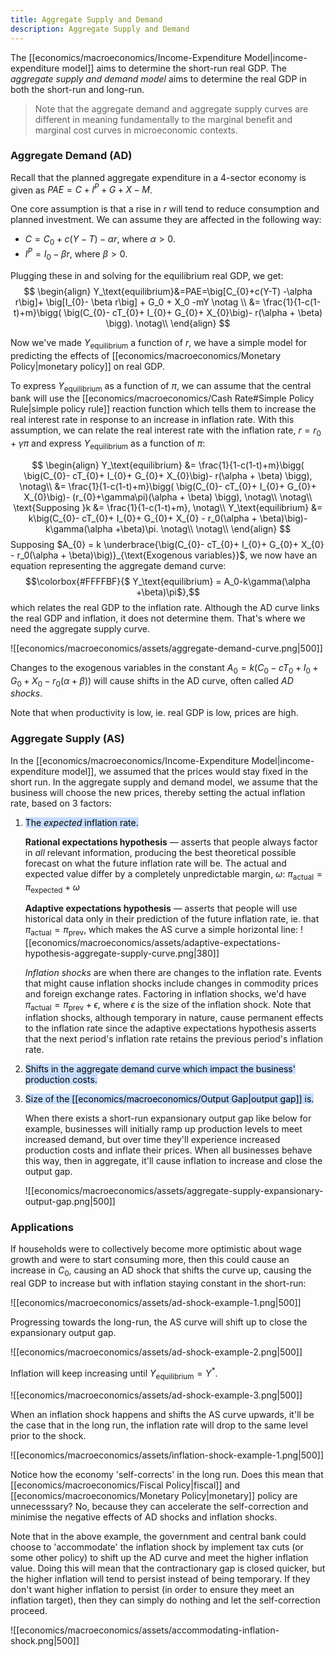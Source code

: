 ```yaml
---
title: Aggregate Supply and Demand
description: Aggregate Supply and Demand
---
```


The [[economics/macroeconomics/Income-Expenditure Model|income-expenditure model]] aims to determine the short-run real GDP. The *aggregate supply and demand model* aims to determine the real GDP in both the short-run and long-run.

> Note that the aggregate demand and aggregate supply curves are different in meaning fundamentally to the marginal benefit and marginal cost curves in microeconomic contexts.

### Aggregate Demand (AD)
Recall that the planned aggregate expenditure in a 4-sector economy is given as $PAE = C+I^P+G+X-M$.

One core assumption is that a rise in $r$ will tend to reduce consumption and planned investment. We can assume they are affected in the following way:
- $C=C_{0}+c(Y-T)-\alpha r$, where $\alpha >0$.
- $I^{P}= I_{0}- \beta r$, where $\beta > 0$.

Plugging these in and solving for the equilibrium real GDP, we get:
$$
\begin{align}
	Y_\text{equilibrium}&=PAE=\big[C_{0}+c(Y-T) -\alpha r\big]+ \big[I_{0}- \beta r\big] + G_0 + X_0 -mY \notag \\
	&= \frac{1}{1-c(1-t)+m}\bigg( \big(C_{0}- cT_{0}+ I_{0}+ G_{0}+ X_{0}\big)- r(\alpha + \beta) \bigg). \notag\\
\end{align}
$$

Now we've made $Y_\text{equilibrium}$ a function of $r$, we have a simple model for predicting the effects of [[economics/macroeconomics/Monetary Policy|monetary policy]] on real GDP.

To express $Y_\text{equilibrium}$ as a function of $\pi$, we can assume that the central bank will use the [[economics/macroeconomics/Cash Rate#Simple Policy Rule|simple policy rule]] reaction function which tells them to increase the real interest rate in response to an increase in inflation rate. With this assumption, we can relate the real interest rate with the inflation rate, $r= r_{0}+\gamma\pi$ and express $Y_\text{equilibrium}$ as a function of $\pi$:

$$
\begin{align}
	Y_\text{equilibrium} &= \frac{1}{1-c(1-t)+m}\bigg( \big(C_{0}- cT_{0}+ I_{0}+ G_{0}+ X_{0}\big)- r(\alpha + \beta) \bigg), \notag\\
	&= \frac{1}{1-c(1-t)+m}\bigg( \big(C_{0}- cT_{0}+ I_{0}+ G_{0}+ X_{0}\big)- (r_{0}+\gamma\pi)(\alpha + \beta) \bigg), \notag\\
	\notag\\
	\text{Supposing }k &= \frac{1}{1-c(1-t)+m}, \notag\\
	Y_\text{equilibrium} &= k\big(C_{0}- cT_{0}+ I_{0}+ G_{0}+ X_{0} - r_0(\alpha + \beta)\big)-k\gamma(\alpha +\beta)\pi. \notag\\
	\notag\\
\end{align}
$$
Supposing $A_{0} = k \underbrace{\big(C_{0}- cT_{0}+ I_{0}+ G_{0}+ X_{0} - r_0(\alpha + \beta)\big)}_{\text{Exogenous variables}}$, we now have an equation representing the aggregate demand curve:
$$\colorbox{#FFFFBF}{$ Y_\text{equilibrium} = A_0-k\gamma(\alpha +\beta)\pi$},$$
which relates the real GDP to the inflation rate. Although the AD curve links the real GDP and inflation, it does not determine them. That's where we need the aggregate supply curve.

![[economics/macroeconomics/assets/aggregate-demand-curve.png|500]]

Changes to the exogenous variables in the constant $A_0 = k\big(C_{0}- cT_{0}+ I_{0}+ G_{0}+ X_{0} - r_0(\alpha + \beta)\big)$ will cause shifts in the AD curve, often called *AD shocks*. 

Note that when productivity is low, ie. real GDP is low, prices are high.

### Aggregate Supply (AS)
In the [[economics/macroeconomics/Income-Expenditure Model|income-expenditure model]], we assumed that the prices would stay fixed in the short run. In the aggregate supply and demand model, we assume that the business will choose the new prices, thereby setting the actual inflation rate, based on 3 factors:
1. <mark style="background: #ADCCFFA6;">The *expected* inflation rate.</mark> 
   
	**Rational expectations hypothesis** — asserts that people always factor in *all* relevant information, producing the best theoretical possible forecast on what the future inflation rate will be. The actual and expected value differ by a completely unpredictable margin, $\omega$:  $\pi_\text{actual}=\pi_\text{expected}+\omega$
	
	**Adaptive expectations hypothesis** — asserts that people will use historical data only in their prediction of the future inflation rate, ie. that $\pi_\text{actual}=\pi_{\text{prev}}$, which makes the AS curve a simple horizontal line:
		![[economics/macroeconomics/assets/adaptive-expectations-hypothesis-aggregate-supply-curve.png|380]]
	
	*Inflation shocks* are when there are changes to the inflation rate. Events that might cause inflation shocks include changes in commodity prices and foreign exchange rates. Factoring in inflation shocks, we'd have $\pi_\text{actual} = \pi_\text{prev}+\epsilon$, where $\epsilon$ is the size of the inflation shock. Note that inflation shocks, although temporary in nature, cause permanent effects to the inflation rate since the adaptive expectations hypothesis asserts that the next period's inflation rate retains the previous period's inflation rate.
2. <mark style="background: #ADCCFFA6;">Shifts in the aggregate demand curve which impact the business' production costs.</mark> 
3. <mark style="background: #ADCCFFA6;">Size of the [[economics/macroeconomics/Output Gap|output gap]] is.</mark> 
	
	When there exists a short-run expansionary output gap like below for example, businesses will initially ramp up production levels to meet increased demand, but over time they'll experience increased production costs and inflate their prices. When all businesses behave this way, then in aggregate, it'll cause inflation to increase and close the output gap.
	
	![[economics/macroeconomics/assets/aggregate-supply-expansionary-output-gap.png|500]]

### Applications

If households were to collectively become more optimistic about wage growth and were to start consuming more, then this could cause an increase in $C_0$, causing an AD shock that shifts the curve up, causing the real GDP to increase but with inflation staying constant in the short-run:

![[economics/macroeconomics/assets/ad-shock-example-1.png|500]]

Progressing towards the long-run, the AS curve will shift up to close the expansionary output gap.

![[economics/macroeconomics/assets/ad-shock-example-2.png|500]]

Inflation will keep increasing until $Y_\text{equilibrium}=Y^*$.

![[economics/macroeconomics/assets/ad-shock-example-3.png|500]]

When an inflation shock happens and shifts the AS curve upwards, it'll be the case that in the long run, the inflation rate will drop to the same level prior to the shock.

![[economics/macroeconomics/assets/inflation-shock-example-1.png|500]]

Notice how the economy 'self-corrects' in the long run. Does this mean that [[economics/macroeconomics/Fiscal Policy|fiscal]] and [[economics/macroeconomics/Monetary Policy|monetary]] policy are unnecesssary? No, because they can accelerate the self-correction and minimise the negative effects of AD shocks and inflation shocks.

Note that in the above example, the government and central bank could choose to 'accommodate' the inflation shock by implement tax cuts (or some other policy) to shift up the AD curve and meet the higher inflation value. Doing this will mean that the contractionary gap is closed quicker, but the higher inflation will tend to persist instead of being temporary. If they don't want higher inflation to persist (in order to ensure they meet an inflation target), then they can simply do nothing and let the self-correction proceed.

![[economics/macroeconomics/assets/accommodating-inflation-shock.png|500]]







